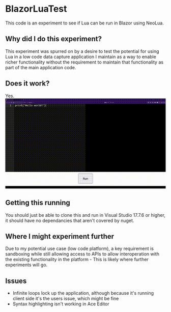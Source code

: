 # BlazorLuaTest
This code is an experiment to see if Lua can be run in Blazor using NeoLua.

## Why did I do this experiment?
This experiment was spurred on by a desire to test the potential for using Lua in a low code data capture application I maintain as a way to enable richer functionality without the requirement to maintain that functionality as part of the main application code.

## Does it work?
Yes.
![Video demo showing a print to the screen and then a loop of prints to the screen](demo.gif)

## Getting this running
You should just be able to clone this and run in Visual Studio 17.7.6 or higher, it should have no dependancies that aren't covered by nuget.

## Where I might experiment further
Due to my potential use case (low code platform), a key requirement is sandboxing while still allowing access to APIs to allow interoperation with the existing functionality in the platform - This is likely where further experiments will go.

## Issues
- Infinite loops lock up the application, although because it's running client side it's the users issue, which might be fine
- Syntax highlighting isn't working in Ace Editor